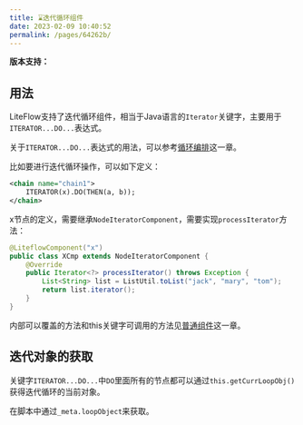 ```yaml
---
title: ⌛️迭代循环组件
date: 2023-02-09 10:40:52
permalink: /pages/64262b/
---
```


**版本支持：**<Badge text="v2.9.7+" vertical="middle"/>

## 用法

LiteFlow支持了迭代循环组件，相当于Java语言的`Iterator`关键字，主要用于`ITERATOR...DO...`表达式。

关于`ITERATOR...DO...`表达式的用法，可以参考[循环编排](/pages/fbf715/)这一章。

比如要进行迭代循环操作，可以如下定义：

```xml
<chain name="chain1">
    ITERATOR(x).DO(THEN(a, b));
</chain>
```

x节点的定义，需要继承`NodeIteratorComponent`，需要实现`processIterator`方法：

```java
@LiteflowComponent("x")
public class XCmp extends NodeIteratorComponent {
    @Override
    public Iterator<?> processIterator() throws Exception {
        List<String> list = ListUtil.toList("jack", "mary", "tom");
        return list.iterator();
    }
}
```

内部可以覆盖的方法和this关键字可调用的方法见[普通组件](/pages/8486fb/)这一章。

## 迭代对象的获取

关键字`ITERATOR...DO...`中`DO`里面所有的节点都可以通过`this.getCurrLoopObj()`获得迭代循环的当前对象。

在脚本中通过`_meta.loopObject`来获取。
